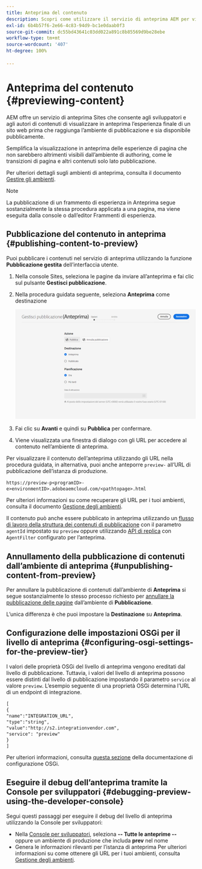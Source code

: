 ```yaml
---
title: Anteprima del contenuto
description: Scopri come utilizzare il servizio di anteprima AEM per visualizzare in anteprima i contenuti prima della pubblicazione.
exl-id: 6b4b57f6-2e66-4c83-94d9-bc1e0daab0f3
source-git-commit: dc55bd43641c03dd022a891c8b85569d9be28ebe
workflow-type: tm+mt
source-wordcount: '407'
ht-degree: 100%

---
```



# Anteprima del contenuto {#previewing-content}

AEM offre un servizio di anteprima Sites che consente agli sviluppatori e agli autori di contenuti di visualizzare in anteprima l’esperienza finale di un sito web prima che raggiunga l’ambiente di pubblicazione e sia disponibile pubblicamente.

Semplifica la visualizzazione in anteprima delle esperienze di pagina che non sarebbero altrimenti visibili dall’ambiente di authoring, come le transizioni di pagina e altri contenuti solo lato pubblicazione.

Per ulteriori dettagli sugli ambienti di anteprima, consulta il documento [Gestire gli ambienti](/help/implementing/cloud-manager/manage-environments.md#access-preview-service).

>[!NOTE]
>
>La pubblicazione di un frammento di esperienza in Anteprima segue sostanzialmente la stessa procedura applicata a una pagina, ma viene eseguita dalla console o dall’editor Frammenti di esperienza.

## Pubblicazione del contenuto in anteprima {#publishing-content-to-preview}

Puoi pubblicare i contenuti nel servizio di anteprima utilizzando la funzione **Pubblicazione gestita** dell’interfaccia utente.

1. Nella console Sites, seleziona le pagine da inviare all’anteprima e fai clic sul pulsante **Gestisci pubblicazione**.
1. Nella procedura guidata seguente, seleziona **Anteprima** come destinazione

   ![pubblicazione gestita](/help/sites-cloud/authoring/assets/previewmanagedpublication.png)

1. Fai clic su **Avanti** e quindi su **Pubblica** per confermare.

1. Viene visualizzata una finestra di dialogo con gli URL per accedere al contenuto nell’ambiente di anteprima.


Per visualizzare il contenuto dell’anteprima utilizzando gli URL nella procedura guidata, in alternativa, puoi anche anteporre `preview-` all’URL di pubblicazione dell’istanza di produzione.

```
https://preview-p<programID>-e>environmentID>.adobeaemcloud.com/<pathtopage>.html
```

Per ulteriori informazioni su come recuperare gli URL per i tuoi ambienti, consulta il documento [Gestione degli ambienti](/help/implementing/cloud-manager/manage-environments.md).

Il contenuto può anche essere pubblicato in anteprima utilizzando un [flusso di lavoro della struttura dei contenuti di pubblicazione](/help/operations/replication.md#publish-content-tree-workflow) con il parametro `agentId` impostato su `preview` oppure utilizzando [API di replica](/help/operations/replication.md#replication-api) con `AgentFilter` configurato per l’anteprima.

## Annullamento della pubblicazione di contenuti dall’ambiente di anteprima {#unpublishing-content-from-preview}

Per annullare la pubblicazione di contenuti dall’ambiente di **Anteprima** si segue sostanzialmente lo stesso processo richiesto per [annullare la pubblicazione delle pagine](/help/sites-cloud/authoring/fundamentals/publishing-pages.md#unpublishing-pages) dall’ambiente di **Pubblicazione**.

L’unica differenza è che puoi impostare la **Destinazione** su **Anteprima**.

## Configurazione delle impostazioni OSGi per il livello di anteprima {#configuring-osgi-settings-for-the-preview-tier}

I valori delle proprietà OSGi del livello di anteprima vengono ereditati dal livello di pubblicazione. Tuttavia, i valori del livello di anteprima possono essere distinti dal livello di pubblicazione impostando il parametro `service` al valore `preview`. L’esempio seguente di una proprietà OSGi determina l’URL di un endpoint di integrazione.

```
[
{
"name":"INTEGRATION_URL",
"type":"string",
"value":"http://s2.integrationvendor.com",
"service": "preview"
}
]
```

Per ulteriori informazioni, consulta [questa sezione](/help/implementing/deploying/configuring-osgi.md#author-vs-publish-configuration) della documentazione di configurazione OSGi.

## Eseguire il debug dell’anteprima tramite la Console per sviluppatori {#debugging-preview-using-the-developer-console}

Segui questi passaggi per eseguire il debug del livello di anteprima utilizzando la Console per sviluppatori:

* Nella [Console per sviluppatori](/help/implementing/developing/introduction/development-guidelines.md#aem-as-a-cloud-service-development-tools), seleziona **-- Tutte le anteprime --** oppure un ambiente di produzione che includa **prev** nel nome
* Genera le informazioni rilevanti per l’istanza di anteprima 
Per ulteriori informazioni su come ottenere gli URL per i tuoi ambienti, consulta [Gestione degli ambienti](/help/implementing/cloud-manager/manage-environments.md).
